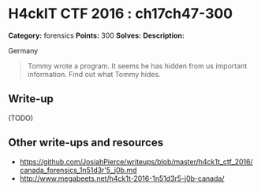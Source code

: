 # H4ckIT CTF 2016 : ch17ch47-300

**Category:** forensics
**Points:** 300
**Solves:**
**Description:**

Germany

> Tommy wrote a program. It seems he has hidden from us important information. Find out what Tommy hides.

## Write-up

(TODO)

## Other write-ups and resources

* https://github.com/JosiahPierce/writeups/blob/master/h4ck1t_ctf_2016/canada_forensics_1n51d3r'5_j0b.md
* http://www.megabeets.net/h4ck1t-2016-1n51d3r5-j0b-canada/
